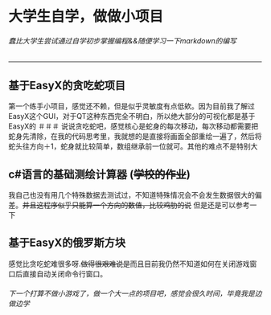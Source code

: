 # 大学生自学，做做小项目

###### *蠢比大学生尝试通过自学初步掌握编程&&随便学习一下markdown的编写*
---
## 基于EasyX的贪吃蛇项目
第一个练手小项目，感觉还不赖，但是似乎灵敏度有点低欸。因为目前我了解过EasyX这个GUI，对于QT这种东西完全不明白，所以绝大部分的可视化都是基于EasyX的
＃＃＃ 说说贪吃蛇吧，感觉核心是蛇身的每次移动，每次移动都需要把蛇身先清除，在我的代码思考里，我就想的是直接将画面全部重绘一遍了，然后将蛇头往方向＋1，蛇身就比较简单，数组继承前一位就可。其他的难点不是特别大
## c#语言的基础测绘计算器 (<s>学校的作业</s>)
我自己也没有用几个特殊数据去测试过，不知道特殊情况会不会发生数据很大的偏差。<s>并且这程序似乎只能算一个方向的数值，比较鸡肋的说</s>
但是还是可以参考一下
## 基于EasyX的俄罗斯方块
感觉比贪吃蛇难很多呀.<s>做得很艰难说是</s>而且目前我仍然不知道如何在关闭游戏窗口后直接自动关闭命令行窗口。
###### *下一个打算不做小游戏了，做一个大一点的项目吧，感觉会很久时间，毕竟我是边做边学*
